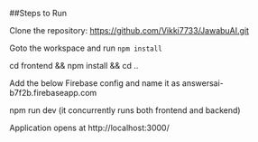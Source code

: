 ##Steps to Run

Clone the repository: https://github.com/Vikki7733/JawabuAI.git 

Goto the workspace and run `npm install` 

cd frontend && npm install && cd .. 

Add the below Firebase config and name it as answersai-b7f2b.firebaseapp.com 

npm run dev (it concurrently runs both frontend and backend) 

Application opens at http://localhost:3000/ 
